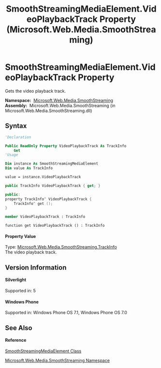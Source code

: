 ﻿---
title: SmoothStreamingMediaElement.VideoPlaybackTrack Property  (Microsoft.Web.Media.SmoothStreaming)
TOCTitle: VideoPlaybackTrack Property
ms:assetid: P:Microsoft.Web.Media.SmoothStreaming.SmoothStreamingMediaElement.VideoPlaybackTrack
ms:mtpsurl: https://msdn.microsoft.com/en-us/library/microsoft.web.media.smoothstreaming.smoothstreamingmediaelement.videoplaybacktrack(v=VS.95)
ms:contentKeyID: 46307857
ms.date: 05/31/2012
mtps_version: v=VS.95
f1_keywords:
- Microsoft.Web.Media.SmoothStreaming.SmoothStreamingMediaElement.VideoPlaybackTrack
- Microsoft.Web.Media.SmoothStreaming.SmoothStreamingMediaElement.get_VideoPlaybackTrack
dev_langs:
- CSharp
- JScript
- VB
- FSharp
- c++
api_location:
- Microsoft.Web.Media.SmoothStreaming.dll
api_name:
- Microsoft.Web.Media.SmoothStreaming.SmoothStreamingMediaElement.get_VideoPlaybackTrack
- Microsoft.Web.Media.SmoothStreaming.SmoothStreamingMediaElement.VideoPlaybackTrack
api_type:
- Managed
topic_type:
- apiref
- kbSyntax
product_family_name: VS
ROBOTS: INDEX,FOLLOW
---

# SmoothStreamingMediaElement.VideoPlaybackTrack Property

Gets the video playback track.

**Namespace:**  [Microsoft.Web.Media.SmoothStreaming](microsoft-web-media-smoothstreaming-namespace_1.md)  
**Assembly:**  Microsoft.Web.Media.SmoothStreaming (in Microsoft.Web.Media.SmoothStreaming.dll)

## Syntax

``` vb
'Declaration

Public ReadOnly Property VideoPlaybackTrack As TrackInfo
    Get
'Usage

Dim instance As SmoothStreamingMediaElement
Dim value As TrackInfo

value = instance.VideoPlaybackTrack
```

``` csharp
public TrackInfo VideoPlaybackTrack { get; }
```

``` c++
public:
property TrackInfo^ VideoPlaybackTrack {
    TrackInfo^ get ();
}
```

``` fsharp
member VideoPlaybackTrack : TrackInfo
```

``` jscript
function get VideoPlaybackTrack () : TrackInfo
```

#### Property Value

Type: [Microsoft.Web.Media.SmoothStreaming.TrackInfo](trackinfo-class-microsoft-web-media-smoothstreaming_1.md)  
The video playback track.

## Version Information

#### Silverlight

Supported in: 5  

#### Windows Phone

Supported in: Windows Phone OS 7.1, Windows Phone OS 7.0  

## See Also

#### Reference

[SmoothStreamingMediaElement Class](smoothstreamingmediaelement-class-microsoft-web-media-smoothstreaming_1.md)

[Microsoft.Web.Media.SmoothStreaming Namespace](microsoft-web-media-smoothstreaming-namespace_1.md)

